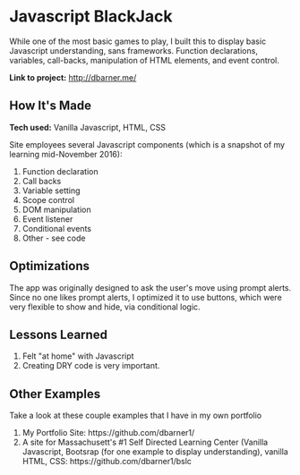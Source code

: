 <h1>Javascript BlackJack</h1>

<p>While one of the most basic games to play, I built this to display basic Javascript understanding, sans frameworks.  Function declarations, variables, call-backs, manipulation of HTML elements, and event control.</p>

<b>Link to project:</b> http://dbarner.me/

<h2>How It's Made</h2>

<b>Tech used:</b> Vanilla Javascript, HTML, CSS

Site employees several Javascript components (which is a snapshot of my learning mid-November 2016):

<ol><li>Function declaration</li>
<li>Call backs</li>
<li>Variable setting</li>
<li>Scope control</li>
<li>DOM manipulation</li>
<li>Event listener</li>
<li>Conditional events</li>
<li>Other - see code</li>
</ol>

<h2>Optimizations</h2>

The app was originally designed to ask the user's move using prompt alerts.  Since no one likes prompt alerts, I optimized it to use buttons, which were very flexible to show and hide, via conditional logic. 

<h2>Lessons Learned</h2>

<ol>
<li>Felt "at home" with Javascript</li>
<li>Creating DRY code is very important.</li>
</ol>

<h2>Other Examples</h2>

<p>Take a look at these couple examples that I have in my own portfolio</p>
<ol>
<li>My Portfolio Site: https://github.com/dbarner1/</li>
<li>A site for Massachusett's #1 Self Directed Learning Center (Vanilla Javascript, Bootsrap (for one example to display understanding), vanilla HTML, CSS: https://github.com/dbarner1/bslc
</ol>

